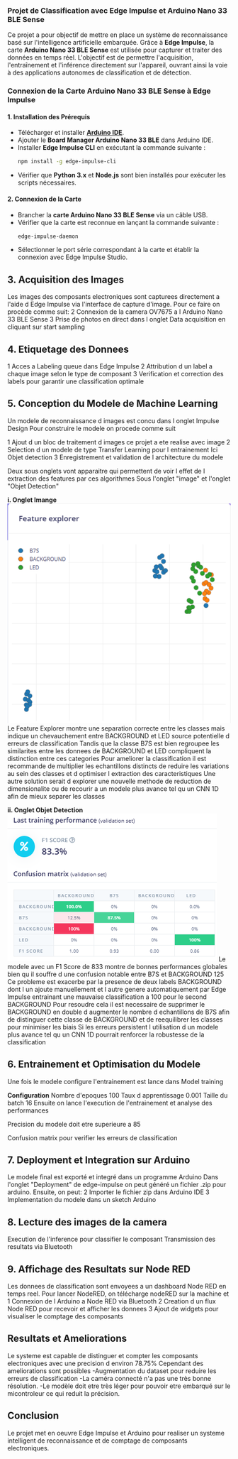 ### Projet de Classification avec Edge Impulse et Arduino Nano 33 BLE Sense

Ce projet a pour objectif de mettre en place un système de reconnaissance basé sur l'intelligence artificielle embarquée. Grâce à **Edge Impulse**, la carte **Arduino Nano 33 BLE Sense** est utilisée pour capturer et traiter des données en temps réel. L'objectif est de permettre l'acquisition, l'entraînement et l'inférence directement sur l'appareil, ouvrant ainsi la voie à des applications autonomes de classification et de détection.

### Connexion de la Carte Arduino Nano 33 BLE Sense à Edge Impulse

#### 1. Installation des Prérequis
- Télécharger et installer **[Arduino IDE](https://www.arduino.cc/en/software)**.
- Ajouter le **Board Manager Arduino Nano 33 BLE** dans Arduino IDE.
- Installer **Edge Impulse CLI** en exécutant la commande suivante :
  ```sh
  npm install -g edge-impulse-cli
  ```
- Vérifier que **Python 3.x** et **Node.js** sont bien installés pour exécuter les scripts nécessaires.

#### 2. Connexion de la Carte
- Brancher la **carte Arduino Nano 33 BLE Sense** via un câble USB.
- Vérifier que la carte est reconnue en lançant la commande suivante :
  ```sh
  edge-impulse-daemon
  ```
- Sélectionner le port série correspondant à la carte et établir la connexion avec Edge Impulse Studio.

## 3. Acquisition des Images
Les images des composants electroniques sont capturees directement a l'aide d Edge Impulse via l'interface de capture d'image.
Pour ce faire on procède comme suit:
2 Connexion de la camera OV7675 a l Arduino Nano 33 BLE Sense
3 Prise de photos en direct dans l onglet Data acquisition en cliquant sur start sampling

## 4. Etiquetage des Donnees
1 Acces a Labeling queue dans Edge Impulse
2 Attribution d un label a chaque image selon le type de composant
3 Verification et correction des labels pour garantir une classification optimale

## 5. Conception du Modele de Machine Learning
Un modele de reconnaissance d images est concu dans l onglet Impulse Design
Pour construire le modele on procede comme suit

1 Ajout d un bloc de traitement d images  ce projet a ete realise avec image
2 Selection d un modele de type Transfer Learning pour l entrainement Ici Objet detection
3 Enregistrement et validation de l architecture du modele

Deux sous onglets vont apparaitre qui permettent de voir l effet de l extraction des features par ces algorithmes
Sous l'onglet "image" et l'onglet "Objet Detection"

**i. Onglet Imange**
![overview](edge_image.PNG)
Le Feature Explorer montre une separation correcte entre les classes mais indique un chevauchement entre BACKGROUND et LED source potentielle d erreurs de classification Tandis que la classe B7S est bien regroupee les similarites entre les donnees de BACKGROUND et LED compliquent la distinction entre ces categories Pour ameliorer la classification il est recommande de multiplier les echantillons distincts de reduire les variations au sein des classes et d optimiser l extraction des caracteristiques Une autre solution serait d explorer une nouvelle methode de reduction de dimensionalite ou de recourir a un modele plus avance tel qu un CNN 1D afin de mieux separer les classes

**ii. Onglet Objet Detection**
![overview](objetDetection.PNG)
Le modele avec un F1 Score de 833 montre de bonnes performances globales bien qu il souffre d une confusion notable entre B7S et BACKGROUND 125 Ce probleme est exacerbe par la presence de deux labels BACKGROUND dont l un ajoute manuellement et l autre genere automatiquement par Edge Impulse entrainant une mauvaise classification a 100 pour le second BACKGROUND Pour resoudre cela il est necessaire de supprimer le BACKGROUND en double d augmenter le nombre d echantillons de B7S afin de distinguer cette classe de BACKGROUND et de reequilibrer les classes pour minimiser les biais Si les erreurs persistent l utilisation d un modele plus avance tel qu un CNN 1D pourrait renforcer la robustesse de la classification

## 6. Entrainement et Optimisation du Modele
Une fois le modele configure l'entrainement est lance dans Model training


**Configuration**
Nombre d'epoques 100
Taux d apprentissage 0.001
Taille du batch 16
Ensuite on lance l'execution de l'entrainement et analyse des performances

Precision du modele doit etre superieure a 85

Confusion matrix pour verifier les erreurs de classification

## 7. Deployment et Integration sur Arduino

Le modele final est exporté et integré dans un programme Arduino
Dans l'onglet "Deployment" de edge-impulse on peut généré un fichier .zip pour arduino.
Ensuite, on peut:
2 Importer le fichier zip dans Arduino IDE
3 Implementation du modele dans un sketch Arduino

## 8. Lecture des images de la camera

Execution de l'inference pour classifier le composant
Transmission des resultats via Bluetooth

## 9. Affichage des Resultats sur Node RED
Les donnees de classification sont envoyees a un dashboard Node RED en temps reel.
Pour lancer NodeRED, on télécharge nodeRED sur la machine et
1 Connexion de l Arduino a Node RED via Bluetooth
2 Creation d un flux Node RED pour recevoir et afficher les donnees
3 Ajout de widgets pour visualiser le comptage des composants

## Resultats et Ameliorations
Le systeme est capable de distinguer et compter les composants electroniques avec une precision d environ 78.75% Cependant des ameliorations sont possibles
-Augmentation du dataset pour reduire les erreurs de classification
-La caméra connecté n'a pas une très bonne résolution.
-Le modèle doit etre très léger pour pouvoir etre embarqué sur le micontroleur ce qui reduit la précision.

##  Conclusion
Le projet met en oeuvre Edge Impulse et Arduino pour realiser un systeme intelligent de reconnaissance et de comptage de composants electroniques. 

